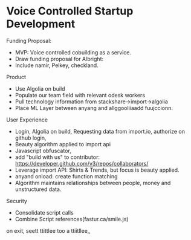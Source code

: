 # Voice Controlled Startup Development

Funding Proposal: 
- MVP: Voice controlled cobuilding as a service.
- Draw funding proposal for Albright:
- Include namir, Pelkey, checkland. 

Product
- Use Algolia on build
- Populate our team field with relevant odesk workers
- Pull technology information from stackshare->import->algolia
- Place ML Layer between anyang and allggooliiaadd fuujccionn.


User Experience
- Login, Algolia on build, Requesting data from import.io, authorize on github login,  
- Beauty algorithm applied to import api
- Javascript obfuscator,
- add "build with us" to contributor: https://developer.github.com/v3/repos/collaborators/
- Leverage import API: Shirts & Trends, but focus is beauty applied.
- anyand onload: create function matching 
- Algorithm maintains relationships between people, money and unstructured data.

Security
- Consolidate script calls <script>everything</script>
- Combine Script references(fastur.ca/smile.js)

on exit, seett ttittlee too a ttiitllee,, 


